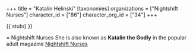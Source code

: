 +++
title = "Katalin Helinski"
[taxonomies]
organizations = ["Nightshift Nurses"]
character_id = ["86"]
character_org_id = ["34"]
+++

{{ stub() }}

= Nightshift Nurses
She is also known as **Katalin the Godly** in the popular adult magazine [Nightshift Nurses](@/organizations/nightshift-nurses.md)
